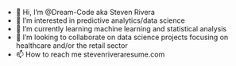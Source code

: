 - 👋 Hi, I’m @Dream-Code aka Steven Rivera
- 👀 I’m interested in predictive analytics/data science
- 🌱 I’m currently learning machine learning and statistical analysis
- 💞️ I’m looking to collaborate on data science projects focusing on healthcare and/or the retail sector
- 📫 How to reach me stevenriveraresume.com

<!---
Dream-Code/Dream-Code is a ✨ special ✨ repository because its `README.md` (this file) appears on your GitHub profile.
You can click the Preview link to take a look at your changes.
--->
